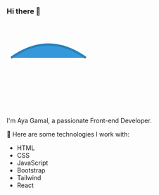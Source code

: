 ### Hi there 👋

<svg xmlns="http://www.w3.org/2000/svg" viewBox="0 0 200 200" width="200" height="200">
  <path fill="#3498db" d="M10 80 Q 95 10 180 80" stroke="#2980b9" stroke-width="5">
    <animate attributeName="d" dur="3s" repeatCount="indefinite"
      values="M10 80 Q 95 10 180 80; M10 80 Q 95 150 180 80; M10 80 Q 95 10 180 80" />
  </path>
</svg>

I'm Aya Gamal, a passionate Front-end Developer.

🚀 Here are some technologies I work with:
- HTML
- CSS
- JavaScript
- Bootstrap
- Tailwind
- React
<!--
**ayagamal1994/ayagamal1994** is a ✨ _special_ ✨ repository because its `README.md` (this file) appears on your GitHub profile.

Here are some ideas to get you started:

- 🔭 I’m currently working on ...
- 🌱 I’m currently learning ...
- 👯 I’m looking to collaborate on ...
- 🤔 I’m looking for help with ...
- 💬 Ask me about ...
- 📫 How to reach me: ...
- 😄 Pronouns: ...
- ⚡ Fun fact: ...
-->
